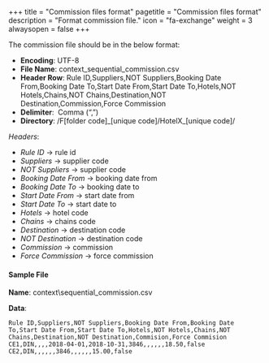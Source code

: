 +++
title = "Commission files format"
pagetitle = "Commission files format"
description = "Format commission file."
icon = "fa-exchange"
weight = 3
alwaysopen = false
+++

The commission file should be in the below format:

* **Encoding**: UTF-8 
* **File Name**: context\_sequential_commission.csv 
* **Header Row**: Rule ID,Suppliers,NOT Suppliers,Booking Date From,Booking Date To,Start Date From,Start Date To,Hotels,NOT Hotels,Chains,NOT Chains,Destination,NOT Destination,Commission,Force Commission
* **Delimiter**:  Comma (“,”) 
* **Directory**: /F[folder code]\_[unique code]/HotelX\_[unique code]/

_Headers_:

* _Rule ID_ → rule id
* _Suppliers_ → supplier code
* _NOT Suppliers_ → supplier code
* _Booking Date From_ → booking date from
* _Booking Date To_ → booking date to
* _Start Date From_ → start date from
* _Start Date To_ → start date to
* _Hotels_ → hotel code
* _Chains_ → chains code
* _Destination_ → destination code
* _NOT Destination_ → destination code
* _Commission_ → commission
* _Force Commission_ → force commission

#### Sample File

**Name**: context\sequential_commission.csv

**Data**:

```csv
Rule ID,Suppliers,NOT Suppliers,Booking Date From,Booking Date To,Start Date From,Start Date To,Hotels,NOT Hotels,Chains,NOT Chains,Destination,NOT Destination,Commision,Force Commision
CE1,DIN,,,,2018-04-01,2018-10-31,3846,,,,,,18.50,false
CE2,DIN,,,,,,3846,,,,,,15.00,false
```
```
